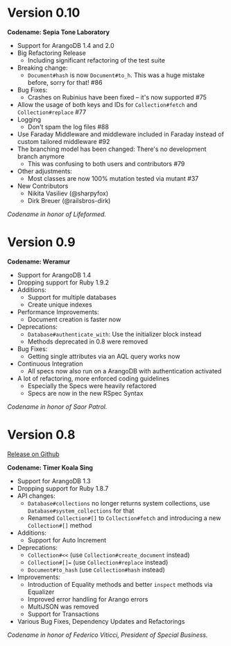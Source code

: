 # Version 0.10

**Codename: Sepia Tone Laboratory**

* Support for ArangoDB 1.4 and 2.0
* Big Refactoring Release
    * Including significant refactoring of the test suite
* Breaking change:
    * `Document#hash` is now `Document#to_h`. This was a huge mistake before, sorry for that! #86
* Bug Fixes:
    * Crashes on Rubinius have been fixed – it's now supported #75
* Allow the usage of both keys and IDs for `Collection#fetch` and `Collection#replace` #77
* Logging
    * Don't spam the log files #88
* Use Faraday Middleware and middleware included in Faraday instead of custom tailored middleware #92
* The branching model has been changed: There's no development branch anymore
    * This was confusing to both users and contributors #79
* Other adjustments:
    * Most classes are now 100% mutation tested via mutant #37
* New Contributors
    * Nikita Vasiliev (@sharpyfox)
    * Dirk Breuer (@railsbros-dirk)

*Codename in honor of Lifeformed.*

# Version 0.9

**Codename: Weramur**

* Support for ArangoDB 1.4
* Dropping support for Ruby 1.9.2
* Additions:
    * Support for multiple databases
    * Create unique indexes
* Performance Improvements:
    * Document creation is faster now
* Deprecations: 
    * `Database#authenticate_with`: Use the initializer block instead
    * Methods deprecated in 0.8 were removed
* Bug Fixes:
    * Getting single attributes via an AQL query works now
* Continuous Integration
    * All specs now also run on a ArangoDB with authentication activated
* A lot of refactoring, more enforced coding guidelines
    * Especially the Specs were heavily refactored
    * Specs are now in the new RSpec Syntax

*Codename in honor of Saor Patrol.*

# Version 0.8

[Release on Github](https://github.com/triAGENS/ashikawa-core/releases/tag/v0.8.0)

**Codename: Timer Koala Sing**

* Support for ArangoDB 1.3
* Dropping support for Ruby 1.8.7
* API changes:
  * `Database#collections` no longer returns system collections, use `Database#system_collections` for that
  * Renamed `Collection#[]` to `Collection#fetch` and introducing a new `Collection#[]` method
* Additions:
  * Support for Auto Increment
* Deprecations:
  * `Collection#<<` (use `Collection#create_document` instead)
  * `Collection#[]=` (use `Collection#replace` instead)
  * `Document#to_hash` (use `Collection#hash` instead)
* Improvements:
  * Introduction of Equality methods and better `inspect` methods via Equalizer
  * Improved error handling for Arango errors
  * MultiJSON was removed
  * Support for Transactions
* Various Bug Fixes, Dependency Updates and Refactorings

*Codename in honor of Federico Viticci, President of Special Business.*
